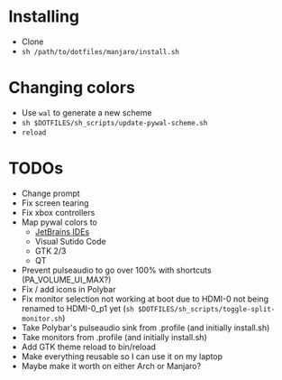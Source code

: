 # Installing

- Clone
- `sh /path/to/dotfiles/manjaro/install.sh`

# Changing colors

- Use `wal` to generate a new scheme
- `sh $DOTFILES/sh_scripts/update-pywal-scheme.sh`
- `reload`

# TODOs

- Change prompt
- Fix screen tearing
- Fix xbox controllers
- Map pywal colors to
    - [JetBrains IDEs](https://github.com/0x6C38/intellijPywal)
    - Visual Sutido Code
    - GTK 2/3
    - QT
- Prevent pulseaudio to go over 100% with shortcuts (PA_VOLUME_UI_MAX?)
- Fix / add icons in Polybar
- Fix monitor selection not working at boot due to HDMI-0 not being renamed to HDMI-0_p1 yet (`sh $DOTFILES/sh_scripts/toggle-split-monitor.sh`)
- Take Polybar's pulseaudio sink from .profile (and initially install.sh)
- Take monitors from .profile (and initially install.sh)
- Add GTK theme reload to bin/reload
- Make everything reusable so I can use it on my laptop
- Maybe make it worth on either Arch or Manjaro?